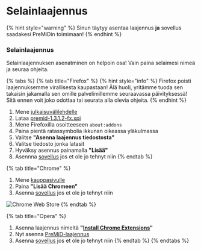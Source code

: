 # Selainlaajennus

{% hint style="warning" %}
 Sinun täytyy asentaa laajennus **ja** sovellus saadakesi PreMiDin toimimaan!
{% endhint %}

### Selainlaajennus

Selainlaajennuksen asenatminen on helpoin osa! Vain paina selaimesi nimeä ja seuraa ohjeita.

{% tabs %}
{% tab title="Firefox" %}
{% hint style="info" %}
Firefox poisti laajennuksemme virallisesta kaupastaan! Älä huoli, yritämme tuoda sen takaisin jakamalla sen omille palvelimillemme seuraavassa päivityksessä! Sitä ennen voit joko odottaa tai seurata alla olevia ohjeita.
{% endhint %}



1. Mene [julkaisuvälilehdelle](https://github.com/PreMiD/PreMiD/releases)
2. Lataa [premid-1.3.1.2-fx.xpi](https://github.com/PreMiD/PreMiD/releases)
3. Mene Firefoxilla osoitteeseen `about:addons`
4. Paina pientä ratassymbolia ikkunan oikeassa yläkulmassa
5. Valitse **"Asenna laajennus tiedostosta"**
6. Valitse tiedosto jonka latasit
7. Hyväksy asennus painamalla **"Lisää"**
8. Asennna [sovellus](application.md) jos et ole jo tehnyt niin
{% endtab %}

{% tab title="Chrome" %}
1. Mene [kauppasivulle](https://chrome.google.com/webstore/detail/premid/agjnjboanicjcpenljmaaigopkgdnihi?authuser=0&hl=en)
2. Paina **"Lisää Chromeen"**
3. Asenna [sovellus](application.md) jos et ole jo tehnyt niin

![Chrome Web Store](../.gitbook/assets/add-to-chrome_edited.png)
{% endtab %}

{% tab title="Opera" %}
1. Asenna laajennus nimeltä **"**[**Install Chrome Extensions**](https://addons.opera.com/en/extensions/details/install-chrome-extensions/)**"**
2. Nyt asenna [PreMiD-laajennus](https://chrome.google.com/webstore/detail/premid/agjnjboanicjcpenljmaaigopkgdnihi)
3. Asenna [sovellus](application.md) jos et ole jo tehnyt niin
{% endtab %}
{% endtabs %}

